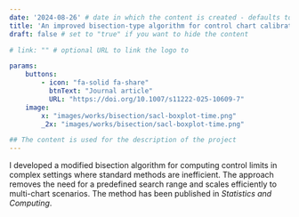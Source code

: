 ```yaml
---
date: '2024-08-26' # date in which the content is created - defaults to "today"
title: 'An improved bisection-type algorithm for control chart calibration'
draft: false # set to "true" if you want to hide the content 

# link: "" # optional URL to link the logo to

params:
    buttons:
        - icon: "fa-solid fa-share"
          btnText: "Journal article"
          URL: "https://doi.org/10.1007/s11222-025-10609-7"
    image:  
        x: "images/works/bisection/sacl-boxplot-time.png"
        _2x: "images/works/bisection/sacl-boxplot-time.png"

## The content is used for the description of the project
---
```


I developed a modified bisection algorithm for computing control limits in complex settings where standard methods are inefficient. The approach removes the need for a predefined search range and scales efficiently to multi-chart scenarios. The method has been published in *Statistics and Computing*.
